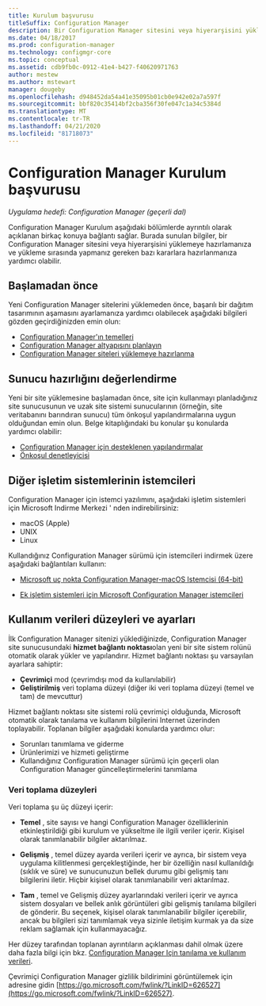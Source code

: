 ```yaml
---
title: Kurulum başvurusu
titleSuffix: Configuration Manager
description: Bir Configuration Manager sitesini veya hiyerarşisini yüklemeye hazırlanmanıza yardımcı olması için bu başvuruyu gözden geçirin.
ms.date: 04/18/2017
ms.prod: configuration-manager
ms.technology: configmgr-core
ms.topic: conceptual
ms.assetid: cdb9fb0c-0912-41e4-b427-f40620971763
author: mestew
ms.author: mstewart
manager: dougeby
ms.openlocfilehash: d948452da54a41e35095b01cb0e942e02a7a597f
ms.sourcegitcommit: bbf820c35414bf2cba356f30fe047c1a34c5384d
ms.translationtype: MT
ms.contentlocale: tr-TR
ms.lasthandoff: 04/21/2020
ms.locfileid: "81718073"
---
```

# <a name="reference-for-configuration-manager-setup"></a>Configuration Manager Kurulum başvurusu

*Uygulama hedefi: Configuration Manager (geçerli dal)*

Configuration Manager Kurulum aşağıdaki bölümlerde ayrıntılı olarak açıklanan birkaç konuya bağlantı sağlar. Burada sunulan bilgiler, bir Configuration Manager sitesini veya hiyerarşisini yüklemeye hazırlamanıza ve yükleme sırasında yapmanız gereken bazı kararlara hazırlanmanıza yardımcı olabilir.  


##  <a name="before-you-begin"></a><a name="bkmk_start"></a>Başlamadan önce  
Yeni Configuration Manager sitelerini yüklemeden önce, başarılı bir dağıtım tasarımının aşamasını ayarlamanıza yardımcı olabilecek aşağıdaki bilgileri gözden geçirdiğinizden emin olun:  

-   [Configuration Manager'ın temelleri](../../../../core/understand/fundamentals.md)  
-   [Configuration Manager altyapısını planlayın](../../../plan-design/network/configure-firewalls-ports-domains.md)  
-   [Configuration Manager siteleri yüklemeye hazırlanma](prepare-to-install-sites.md)  

##  <a name="assess-server-readiness"></a><a name="bkmk_assess"></a>Sunucu hazırlığını değerlendirme  
Yeni bir site yüklemesine başlamadan önce, site için kullanmayı planladığınız site sunucusunun ve uzak site sistemi sunucularının (örneğin, site veritabanını barındıran sunucu) tüm önkoşul yapılandırmalarına uygun olduğundan emin olun. Belge kitaplığındaki bu konular şu konularda yardımcı olabilir:  

-   [Configuration Manager için desteklenen yapılandırmalar](../../../../core/plan-design/configs/supported-configurations.md)  
-   [Önkoşul denetleyicisi](prerequisite-checker.md)  

##  <a name="clients-for-additional-operating-systems"></a><a name="bkmk_Addclients"></a> Diğer işletim sistemlerinin istemcileri  
Configuration Manager için istemci yazılımını, aşağıdaki işletim sistemleri için Microsoft Indirme Merkezi ' nden indirebilirsiniz:  

- macOS (Apple)
- UNIX
- Linux

Kullandığınız Configuration Manager sürümü için istemcileri indirmek üzere aşağıdaki bağlantıları kullanın:  

- [Microsoft uç nokta Configuration Manager-macOS Istemcisi (64-bit)](https://www.microsoft.com/download/details.aspx?id=100850)

- [Ek işletim sistemleri için Microsoft Configuration Manager istemcileri](https://www.microsoft.com/download/details.aspx?id=47719)

##  <a name="usage-data-levels-and-settings"></a><a name="bkmk_usage"></a> Kullanım verileri düzeyleri ve ayarları  
İlk Configuration Manager sitenizi yüklediğinizde, Configuration Manager site sunucusundaki **hizmet bağlantı noktası**olan yeni bir site sistem rolünü otomatik olarak yükler ve yapılandırır. Hizmet bağlantı noktası şu varsayılan ayarlara sahiptir:  

-   **Çevrimiçi** mod (çevrimdışı mod da kullanılabilir)  
-   **Geliştirilmiş** veri toplama düzeyi (diğer iki veri toplama düzeyi (temel ve tam) de mevcuttur)  

Hizmet bağlantı noktası site sistemi rolü çevrimiçi olduğunda, Microsoft otomatik olarak tanılama ve kullanım bilgilerini Internet üzerinden toplayabilir. Toplanan bilgiler aşağıdaki konularda yardımcı olur:  

-   Sorunları tanımlama ve giderme  
-   Ürünlerimizi ve hizmeti geliştirme  
-   Kullandığınız Configuration Manager sürümü için geçerli olan Configuration Manager güncelleştirmelerini tanımlama  

### <a name="levels-of-data-collection"></a>Veri toplama düzeyleri  
Veri toplama şu üç düzeyi içerir:

-   **Temel** , site sayısı ve hangi Configuration Manager özelliklerinin etkinleştirildiği gibi kurulum ve yükseltme ile ilgili veriler içerir. Kişisel olarak tanımlanabilir bilgiler aktarılmaz.  

-   **Gelişmiş** , temel düzey ayarda verileri içerir ve ayrıca, bir sistem veya uygulama kilitlenmesi gerçekleştiğinde, her bir özelliğin nasıl kullanıldığı (sıklık ve süre) ve sunucunuzun bellek durumu gibi gelişmiş tanı bilgilerini iletir. Hiçbir kişisel olarak tanımlanabilir veri aktarılmaz.  

-   **Tam** , temel ve Gelişmiş düzey ayarlarındaki verileri içerir ve ayrıca sistem dosyaları ve bellek anlık görüntüleri gibi gelişmiş tanılama bilgileri de gönderir. Bu seçenek, kişisel olarak tanımlanabilir bilgiler içerebilir, ancak bu bilgileri sizi tanımlamak veya sizinle iletişim kurmak ya da size reklam sağlamak için kullanmayacağız.  

Her düzey tarafından toplanan ayrıntıların açıklanması dahil olmak üzere daha fazla bilgi için bkz. [Configuration Manager Için tanılama ve kullanım verileri](../../../../core/plan-design/diagnostics/diagnostics-and-usage-data.md).  

Çevrimiçi Configuration Manager gizlilik bildirimini görüntülemek için adresine gidin [https://go.microsoft.com/fwlink/?LinkID=626527](https://go.microsoft.com/fwlink/?LinkID=626527).
